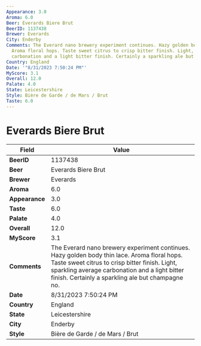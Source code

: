 ```yaml
---
Appearance: 3.0
Aroma: 6.0
Beer: Everards Biere Brut
BeerID: 1137438
Brewer: Everards
City: Enderby
Comments: The Everard nano brewery experiment continues. Hazy golden body thin lace.
  Aroma floral hops. Taste sweet citrus to crisp bitter finish. Light, sparkling average
  carbonation and a light bitter finish. Certainly a sparkling ale but champagne no.
Country: England
Date: '"8/31/2023 7:50:24 PM"'
MyScore: 3.1
Overall: 12.0
Palate: 4.0
State: Leicestershire
Style: Bière de Garde / de Mars / Brut
Taste: 6.0
---
```


# Everards Biere Brut

| Field         | Value |
|---------------|-------|
| **BeerID** | 1137438 |
| **Beer** | Everards Biere Brut |
| **Brewer** | Everards |
| **Aroma** | 6.0 |
| **Appearance** | 3.0 |
| **Taste** | 6.0 |
| **Palate** | 4.0 |
| **Overall** | 12.0 |
| **MyScore** | 3.1 |
| **Comments** | The Everard nano brewery experiment continues. Hazy golden body thin lace. Aroma floral hops. Taste sweet citrus to crisp bitter finish. Light, sparkling average carbonation and a light bitter finish. Certainly a sparkling ale but champagne no. |
| **Date** | 8/31/2023 7:50:24 PM |
| **Country** | England |
| **State** | Leicestershire |
| **City** | Enderby |
| **Style** | Bière de Garde / de Mars / Brut |

